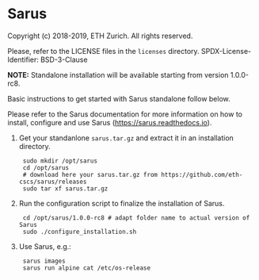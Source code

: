 # Sarus

Copyright (c) 2018-2019, ETH Zurich. All rights reserved.

Please, refer to the LICENSE files in the `licenses` directory.
SPDX-License-Identifier: BSD-3-Clause

**NOTE:** Standalone installation will be available starting from version 1.0.0-rc8.

Basic instructions to get started with Sarus standalone follow below.

Please refer to the Sarus documentation for more information on how to install,
configure and use Sarus (https://sarus.readthedocs.io).

1. Get your standanlone `sarus.tar.gz` and extract it in an installation directory.

        sudo mkdir /opt/sarus
        cd /opt/sarus
        # download here your sarus.tar.gz from https://github.com/eth-cscs/sarus/releases
        sudo tar xf sarus.tar.gz

3. Run the configuration script to finalize the installation of Sarus.

        cd /opt/sarus/1.0.0-rc8 # adapt folder name to actual version of Sarus
        sudo ./configure_installation.sh

4. Use Sarus, e.g.:

        sarus images
        sarus run alpine cat /etc/os-release
